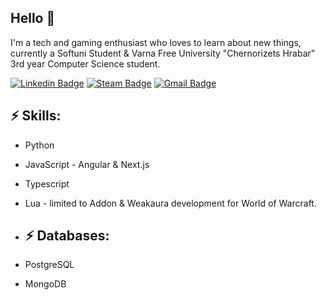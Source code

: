 <p align="center"><h2>Hello 👋</h2></p>

I'm a tech and gaming enthusiast who loves to learn about new things, currently a Softuni Student & Varna Free University "Chernorizets Hrabar" 3rd year Computer Science student.


[![Linkedin Badge](https://img.shields.io/badge/-LinkedIn-blue?style=flat-square&logo=Linkedin&logoColor=white&link=https://www.linkedin.com/in/jayraj-roshan/)]()
[![Steam Badge](https://img.shields.io/badge/Steam-000000?style=for-the-badge&logo=steam&logoColor=white
)](https://www.steamcommunity.com/onokena/)
[![Gmail Badge](https://img.shields.io/badge/-Gmail-d14836?style=flat-square&logo=Gmail&logoColor=white&link=mail@jayrajroshan1@gmail.com)](mailto:luiliev00@gmail.com)

## ⚡ Skills:
- Python
- JavaScript - Angular & Next.js
- Typescript
- Lua - limited to Addon & Weakaura development for World of Warcraft.

- ## ⚡ Databases:
- PostgreSQL
- MongoDB
